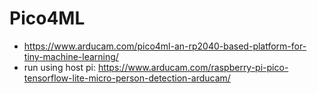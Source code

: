 # Pico4ML 

* https://www.arducam.com/pico4ml-an-rp2040-based-platform-for-tiny-machine-learning/
* run using host pi:  https://www.arducam.com/raspberry-pi-pico-tensorflow-lite-micro-person-detection-arducam/
